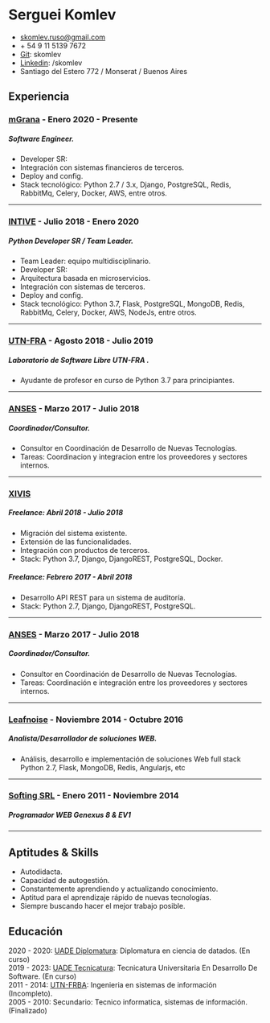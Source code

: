 
Serguei Komlev
======================
- skomlev.ruso@gmail.com
- \+ 54 9 11 5139 7672
- [Git]\: skomlev
- [Linkedin]\: /skomlev
- Santiago del Estero 772 / Monserat / Buenos Aires


Experiencia
---------------------

### [mGrana] - Enero 2020 - Presente
##### Software Engineer.
* Developer SR:
* Integración con sistemas financieros de terceros.
* Deploy and config.
* Stack tecnológico: Python 2.7 / 3.x, Django, PostgreSQL, Redis, RabbitMq, Celery, Docker, AWS, entre otros.

---------------------

### [INTIVE] - Julio 2018 - Enero 2020
##### Python Developer SR / Team Leader.
* Team Leader: equipo multidisciplinario.
* Developer SR:
* Arquitectura basada en microservicios.
* Integración con sistemas de terceros.
* Deploy and config.
* Stack tecnológico: Python 3.7, Flask, PostgreSQL, MongoDB, Redis, RabbitMq, Celery, Docker, AWS, NodeJs, entre otros.

---------------------

### [UTN-FRA] - Agosto 2018 - Julio 2019
#####  Laboratorio de Software Libre UTN-FRA .
* Ayudante de profesor en curso de Python 3.7 para principiantes.

---------------------

### [ANSES]  - Marzo 2017 - Julio 2018
##### Coordinador/Consultor.
* Consultor en Coordinación de Desarrollo de Nuevas Tecnologías.
* Tareas: Coordinacion y integracion entre los proveedores y sectores internos.

---------------------

### [XIVIS]
##### Freelance: Abril 2018 - Julio 2018
* Migración del sistema existente.
* Extensión de las funcionalidades.
* Integración con productos de terceros.
* Stack: Python 3.7, Django, DjangoREST, PostgreSQL, Docker.

##### Freelance: Febrero 2017 - Abril 2018
* Desarrollo API REST para un sistema de auditoría.
* Stack: Python 2.7, Django, DjangoREST, PostgreSQL.

---------------------

### [ANSES]  - Marzo 2017 - Julio 2018
##### Coordinador/Consultor.
* Consultor en Coordinación de Desarrollo de Nuevas Tecnologías.
* Tareas: Coordinación e integración entre los proveedores y sectores internos.

---------------------

### [Leafnoise] - Noviembre 2014 - Octubre 2016
##### Analista/Desarrollador de soluciones WEB.
* Análisis, desarrollo e implementación de soluciones Web full stack Python 2.7, Flask, MongoDB, Redis, Angularjs, etc

---------------------

### [Softing SRL] - Enero 2011 - Noviembre 2014
##### Programador WEB Genexus 8 & EV1

---------------------

Aptitudes & Skills
------------------------
* Autodidacta.
* Capacidad de autogestión.
* Constantemente aprendiendo y actualizando conocimiento.
* Aptitud para el aprendizaje rápido de nuevas tecnologías.
* Siempre buscando hacer el mejor trabajo posible.


Educación
--------------------------
2020 - 2020: [UADE Diplomatura]: Diplomatura en ciencia de datados. (En curso) \
2019 - 2023: [UADE Tecnicatura]: Tecnicatura Universitaria En Desarrollo De Software. (En curso) \
2011 - 2014: [UTN-FRBA]: Ingenieria en sistemas de información (Incompleto). \
2005 - 2010: Secundario: Tecnico informatica, sistemas de información. (Finalizado) 



[Linkedin]: https://ar.linkedin.com/in/skomlev/
[Git]: https://github.com/skomlev/
[mGrana]: https://www.mgrana.com/
[ANSES]: https://www.anses.gob.ar/
[XIVIS]: https://xivis.com
[INTIVE]: https://www.intive.com/es
[UTN-FRA]: http://www.lslutnfra.com/
[Leafnoise]: https://leafnoise.io/
[Softing SRL]:http://www.e-softing.com.ar/
[UADE Tecnicatura]: https://www.uade.edu.ar/unidades-academicas/facultad-de-ingenieria-y-ciencias-exactas/tecnicatura-universitaria-en-desarrollo-de-software-sistemas/index
[UADE Diplomatura]: https://www.uade.edu.ar/facultad-de-ingenieria-y-ciencias-exactas/diplomatura-en-ciencia-de-datos/plan-de-estudios/
[UTN-FRBA]: http://www.sistemas.frba.utn.edu.ar/index.php/academico/plan-k08